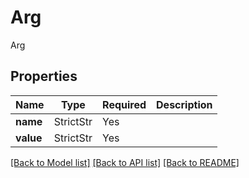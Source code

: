 # Arg

Arg

## Properties
| Name | Type | Required | Description |
| ------------ | ------------- | ------------- | ------------- |
**name** | StrictStr | Yes |  |
**value** | StrictStr | Yes |  |


[[Back to Model list]](../../README.md#models-v1-link) [[Back to API list]](../../README.md#documentation-for-api-endpoints) [[Back to README]](../../README.md)
